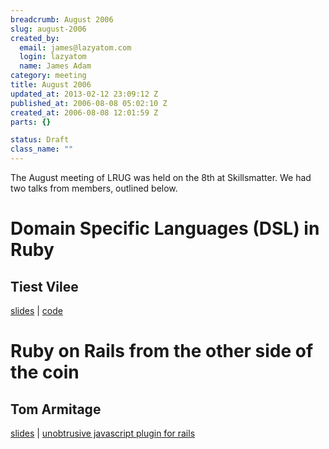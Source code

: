 ```yaml
--- 
breadcrumb: August 2006
slug: august-2006
created_by: 
  email: james@lazyatom.com
  login: lazyatom
  name: James Adam
category: meeting
title: August 2006
updated_at: 2013-02-12 23:09:12 Z
published_at: 2006-08-08 05:02:10 Z
created_at: 2006-08-08 12:01:59 Z
parts: {}

status: Draft
class_name: ""
---
```


The August meeting of LRUG was held on the 8th at Skillsmatter. We had two talks from members, outlined below.

# Domain Specific Languages (DSL) in Ruby
## Tiest Vilee

<a href="http://svn.lrug.org/lrug_sandbox/presentations/ruby_dsl_presentation_tiest_2006/Domain Specific Languages.pdf">slides</a> | <a href="http://svn.lrug.org/lrug_sandbox/presentations/ruby_dsl_presentation_tiest_2006/fsa-code/">code</a>

# Ruby on Rails from the other side of the coin
## Tom Armitage

<a href="http://svn.lrug.org/lrug_sandbox/presentations/working_with_your_designers/rails-other-side-of-tracks.pdf">slides</a> | <a href="http://www.ujs4rails.com/" title="The all-new UJS4Rails Site">unobtrusive javascript plugin for rails</a>
